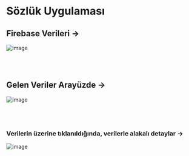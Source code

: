 # Sözlük Uygulaması

## Firebase Verileri ->

![image](https://user-images.githubusercontent.com/63926513/201526579-aeb55320-c402-4321-8025-3c417277d681.png)

<br> </br>
## Gelen Veriler Arayüzde ->

![image](https://user-images.githubusercontent.com/63926513/201527247-2ba2060e-8abd-4e57-ba9e-c9833ea51bdf.png)

<br></br>
### Verilerin üzerine tıklanıldığında, verilerle alakalı detaylar ->

![image](https://user-images.githubusercontent.com/63926513/201527382-c57a618c-d552-4367-9869-209d1da28164.png)
